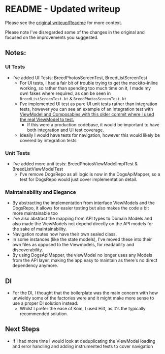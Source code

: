 # README - Updated writeup

Please see the [original writeup/Readme](README_original.md) for more context.

Please note I've disregarded some of the changes in the original and focused on the improvements you suggested.

## Notes:

### UI Tests
- I've added UI Tests: BreedPhotosScreenTest, BreedListScreenTest
  - For UI tests, I had a fair bit of trouble trying to get the mockito-inline working, so rather than spending
    too much time on it, I made my own fakes where required, as can be seen in `BreedListScreenTest.kt` & `BreedPhotosScreenTest.kt`
  - I've implemented UI test as pure UI unit tests rather than integration tests,
    however you can see an example of an integration test with [ViewModel and Composables with this older commit where I used the real ViewModel to test.](https://github.com/aljidy/instafetch/commit/0f7a5cdbd3a282aef59bf7e5c821624420d211a4)
    - If this were a production codebase, it would be important to have both integration and UI test coverage.
  - Ideally I would have tests for navigation, however this would likely be covered by integration tests


### Unit Tests
- I've added more unit tests: BreedPhotosViewModelImplTest & BreedListViewModelTest
  - I've remove DogsRepo as all logic is now in the DogsApiMapper, so a test for DogsRepo would just cover implementation detail.  


### Maintainability and Elegance
- By abstracting the implementation from interface ViewModels and the DogsRepo, it allows for easier testing but also makes the code a bit more maintainable too
- I've also abstract the mapping from API types to Domain Models and also made the ViewModels not depend directly on the API models for the sake of maintainability.
- Navigation routes now have their own sealed class.
- In some instances (like the state models), I've moved these into their own files as opposed to the Viewmodels, for readability and discoverability.  
- By using DogsApiMapper, the viewModel no longer uses any Models from the API layer, making the app easy to maintain as there's no direct dependency anymore.

## DI
- For the DI, I thought that the boilerplate was the main concern with how unwieldy some of the factories were and it might make more sense to use a proper DI solution instead.
  - Whilst I prefer the ease of Koin, I used Hilt, as it's the typically recommended solution.

## Next Steps
- If I had more time I would look at deduplicating the ViewModel loading and error handling and adding instrumented tests to cover navigation
